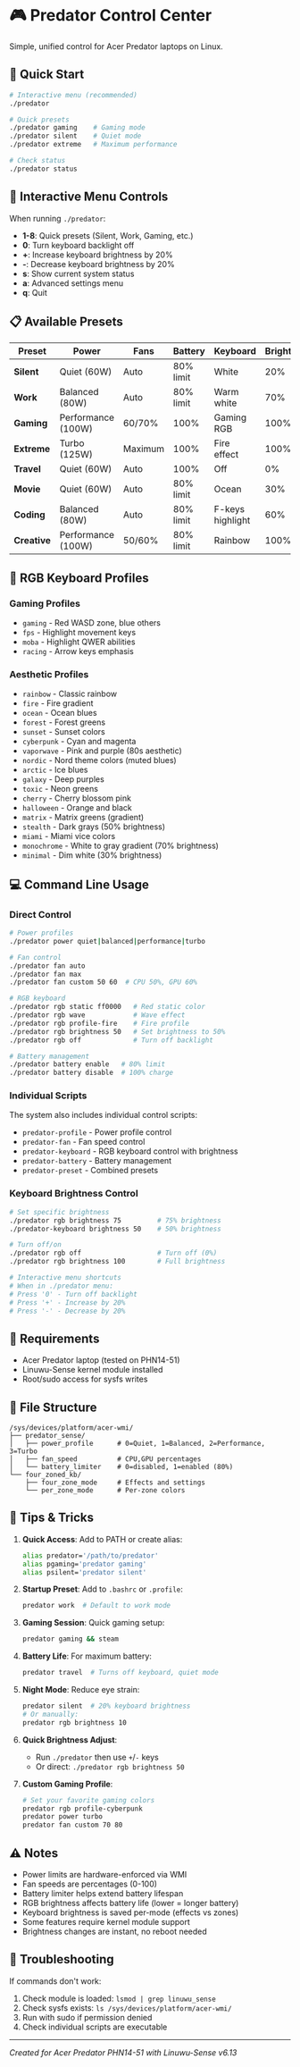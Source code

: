 # 🎮 Predator Control Center

Simple, unified control for Acer Predator laptops on Linux.

## 🚀 Quick Start

```bash
# Interactive menu (recommended)
./predator

# Quick presets
./predator gaming    # Gaming mode
./predator silent    # Quiet mode
./predator extreme   # Maximum performance

# Check status
./predator status
```

## 🎹 Interactive Menu Controls

When running `./predator`:
- **1-8**: Quick presets (Silent, Work, Gaming, etc.)
- **0**: Turn keyboard backlight off
- **+**: Increase keyboard brightness by 20%
- **-**: Decrease keyboard brightness by 20%
- **s**: Show current system status
- **a**: Advanced settings menu
- **q**: Quit

## 📋 Available Presets

| Preset | Power | Fans | Battery | Keyboard | Brightness | Use Case |
|--------|-------|------|---------|----------|------------|----------|
| **Silent** | Quiet (60W) | Auto | 80% limit | White | 20% | Library/night work |
| **Work** | Balanced (80W) | Auto | 80% limit | Warm white | 70% | Office productivity |
| **Gaming** | Performance (100W) | 60/70% | 100% | Gaming RGB | 100% | Gaming sessions |
| **Extreme** | Turbo (125W) | Maximum | 100% | Fire effect | 100% | Benchmarks/rendering |
| **Travel** | Quiet (60W) | Auto | 100% | Off | 0% | Battery saving |
| **Movie** | Quiet (60W) | Auto | 80% limit | Ocean | 30% | Media consumption |
| **Coding** | Balanced (80W) | Auto | 80% limit | F-keys highlight | 60% | Development |
| **Creative** | Performance (100W) | 50/60% | 80% limit | Rainbow | 100% | Content creation |

## 🎨 RGB Keyboard Profiles

### Gaming Profiles
- `gaming` - Red WASD zone, blue others
- `fps` - Highlight movement keys
- `moba` - Highlight QWER abilities
- `racing` - Arrow keys emphasis

### Aesthetic Profiles
- `rainbow` - Classic rainbow
- `fire` - Fire gradient
- `ocean` - Ocean blues
- `forest` - Forest greens
- `sunset` - Sunset colors
- `cyberpunk` - Cyan and magenta
- `vaporwave` - Pink and purple (80s aesthetic)
- `nordic` - Nord theme colors (muted blues)
- `arctic` - Ice blues
- `galaxy` - Deep purples
- `toxic` - Neon greens
- `cherry` - Cherry blossom pink
- `halloween` - Orange and black
- `matrix` - Matrix greens (gradient)
- `stealth` - Dark grays (50% brightness)
- `miami` - Miami vice colors
- `monochrome` - White to gray gradient (70% brightness)
- `minimal` - Dim white (30% brightness)

## 💻 Command Line Usage

### Direct Control
```bash
# Power profiles
./predator power quiet|balanced|performance|turbo

# Fan control
./predator fan auto
./predator fan max
./predator fan custom 50 60  # CPU 50%, GPU 60%

# RGB keyboard
./predator rgb static ff0000   # Red static color
./predator rgb wave            # Wave effect
./predator rgb profile-fire    # Fire profile
./predator rgb brightness 50   # Set brightness to 50%
./predator rgb off             # Turn off backlight

# Battery management
./predator battery enable   # 80% limit
./predator battery disable  # 100% charge
```

### Individual Scripts
The system also includes individual control scripts:
- `predator-profile` - Power profile control
- `predator-fan` - Fan speed control
- `predator-keyboard` - RGB keyboard control with brightness
- `predator-battery` - Battery management
- `predator-preset` - Combined presets

### Keyboard Brightness Control
```bash
# Set specific brightness
./predator rgb brightness 75         # 75% brightness
./predator-keyboard brightness 50    # 50% brightness

# Turn off/on
./predator rgb off                   # Turn off (0%)
./predator rgb brightness 100        # Full brightness

# Interactive menu shortcuts
# When in ./predator menu:
# Press '0' - Turn off backlight
# Press '+' - Increase by 20%
# Press '-' - Decrease by 20%
```

## 🔧 Requirements

- Acer Predator laptop (tested on PHN14-51)
- Linuwu-Sense kernel module installed
- Root/sudo access for sysfs writes

## 📁 File Structure

```
/sys/devices/platform/acer-wmi/
├── predator_sense/
│   ├── power_profile      # 0=Quiet, 1=Balanced, 2=Performance, 3=Turbo
│   ├── fan_speed          # CPU,GPU percentages
│   └── battery_limiter    # 0=disabled, 1=enabled (80%)
└── four_zoned_kb/
    ├── four_zone_mode     # Effects and settings
    └── per_zone_mode      # Per-zone colors
```

## 🎯 Tips & Tricks

1. **Quick Access**: Add to PATH or create alias:
   ```bash
   alias predator='/path/to/predator'
   alias pgaming='predator gaming'
   alias psilent='predator silent'
   ```

2. **Startup Preset**: Add to `.bashrc` or `.profile`:
   ```bash
   predator work  # Default to work mode
   ```

3. **Gaming Session**: Quick gaming setup:
   ```bash
   predator gaming && steam
   ```

4. **Battery Life**: For maximum battery:
   ```bash
   predator travel  # Turns off keyboard, quiet mode
   ```

5. **Night Mode**: Reduce eye strain:
   ```bash
   predator silent  # 20% keyboard brightness
   # Or manually:
   predator rgb brightness 10
   ```

6. **Quick Brightness Adjust**:
   - Run `./predator` then use `+`/`-` keys
   - Or direct: `./predator rgb brightness 50`

7. **Custom Gaming Profile**:
   ```bash
   # Set your favorite gaming colors
   predator rgb profile-cyberpunk
   predator power turbo
   predator fan custom 70 80
   ```

## ⚠️ Notes

- Power limits are hardware-enforced via WMI
- Fan speeds are percentages (0-100)
- Battery limiter helps extend battery lifespan
- RGB brightness affects battery life (lower = longer battery)
- Keyboard brightness is saved per-mode (effects vs zones)
- Some features require kernel module support
- Brightness changes are instant, no reboot needed

## 🐛 Troubleshooting

If commands don't work:
1. Check module is loaded: `lsmod | grep linuwu_sense`
2. Check sysfs exists: `ls /sys/devices/platform/acer-wmi/`
3. Run with sudo if permission denied
4. Check individual scripts are executable

---

*Created for Acer Predator PHN14-51 with Linuwu-Sense v6.13*